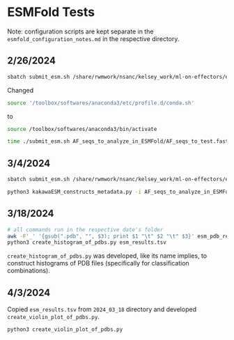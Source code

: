 # ESMFold Tests

Note: configuration scripts are kept separate in the `esmfold_configuration_notes.md` in the respective directory.

## 2/26/2024

```bash
sbatch submit_esm.sh /share/rwmwork/nsanc/kelsey_work/ml-on-effectors/esmfold-tests/tests/2024_26_02/AF_seqs_to_analyze_in_ESMFold/AF_seqs_to_test.fasta /share/rwmwork/nsanc/kelsey_work/ml-on-effectors/esmfold-tests/tests/2024_26_02/test_outdir
```

Changed

```bash
source '/toolbox/softwares/anaconda3/etc/profile.d/conda.sh'
```

to

```bash
source /toolbox/softwares/anaconda3/bin/activate
```

```bash
time ./submit_esm.sh AF_seqs_to_analyze_in_ESMFold/AF_seqs_to_test.fasta test_outdir 2> time.log &
```

## 3/4/2024

```bash
sbatch submit_esm.sh /share/rwmwork/nsanc/kelsey_work/ml-on-effectors/esmfold-tests/tests/2024_02_26-03_04/AF_seqs_to_analyze_in_ESMFold/two_seqs_to_test.fasta /share/rwmwork/nsanc/kelsey_work/ml-on-effectors/esmfold-tests/tests/2024_02_26-03_04/test_outdir
```

```bash
python3 kakawaESM_constructs_metadata.py -i AF_seqs_to_analyze_in_ESMFold/two_seqs_to_test.fasta -o two_seqs_results
```

## 3/18/2024

```bash
# all commands run in the respective date's folder
awk -F'_' '{gsub(".pdb", "", $3); print $1 "\t" $2 "\t" $3}' esm_pdb_results_2024_02_26.txt > esm_results.tsv
python3 create_histogram_of_pdbs.py esm_results.tsv
```

`create_histogram_of_pdbs.py` was developed, like its name implies, to construct histograms of PDB files (specifically for classification combinations).

## 4/3/2024

Copied `esm_results.tsv` from `2024_03_18` directory and developed `create_violin_plot_of_pdbs.py`.

```bash
python3 create_violin_plot_of_pdbs.py
```
